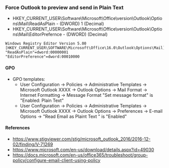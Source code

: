 ### Force Outlook to preview and send in Plain Text
- HKEY_CURRENT_USER\Software\Microsoft\Office\version\Outlook\Options\Mail\ReadAsPlain - (DWORD) 1 (Decimal)
- HKEY_CURRENT_USER\Software\Microsoft\Office\version\Outlook\Options\Mail\EditorPrefernce - (DWORD) (Decimal)
```
Windows Registry Editor Version 5.00
[HKEY_CURRENT_USER\SOFTWARE\Microsoft\Office\16.0\Outlook\Options\Mail]
"ReadAsPlain"=dword:00000001
"EditorPreference"=dword:00010000
```

#### GPO
- GPO templates:
  - User Configuration -> Policies -> Administrative Templates -> Microsoft Outlook XXXX -> Outlook Options -> Mail Format -> Internet Formatting -> Message Format "Set message format" is "Enabled: Plain Text"
  - User Configuration -> Policies -> Administrative Templates -> Microsoft Outlook XXXX -> Outlook Options -> Preferences -> E-mail Options -> "Read Email as Plaint Text " is "Enabled"

#### References
- https://www.stigviewer.com/stig/microsoft_outlook_2016/2016-12-02/finding/V-71269
- https://www.microsoft.com/en-us/download/details.aspx?id=49030
- https://docs.microsoft.com/en-us/office365/troubleshoot/group-policy/configure-email-client-using-policy
